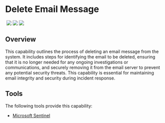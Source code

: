 # Delete Email Message
&nbsp;![](https://img.shields.io/badge/ID-C4201-blue)&nbsp;![](https://img.shields.io/badge/Phase-Eradication_%28P0004%29-blue)&nbsp;![](https://img.shields.io/badge/Category-Email-blue)
## Overview
This capability outlines the process of deleting an email message from the system. It includes steps for identifying the email to be deleted, ensuring that it is no longer needed for any ongoing investigations or communications, and securely removing it from the email server to prevent any potential security threats. This capability is essential for maintaining email integrity and security during incident response.

## Tools
The following tools provide this capability:

- [Microsoft Sentinel](../tool/ms-sentinel/C4201.md)